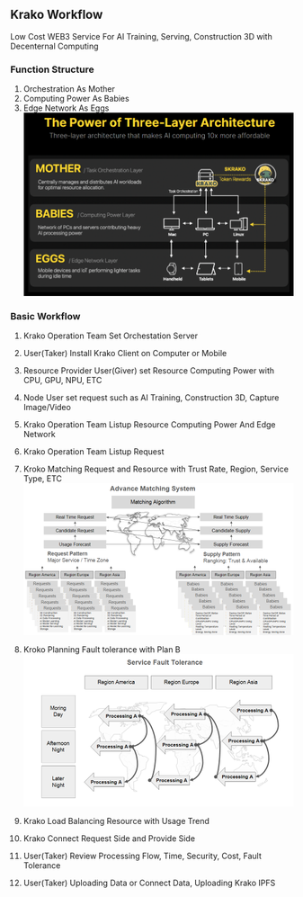 ## Krako Workflow
Low Cost WEB3 Service For AI Training, Serving, Construction 3D with Decenternal Computing

### Function Structure
1. Orchestration As Mother
2. Computing Power As Babies
3. Edge Network As Eggs
![Architecture](./images/Architecture_001.PNG)

### Basic Workflow
1. Krako Operation Team Set Orchestation Server

2. User(Taker) Install Krako Client on Computer or Mobile
3. Resource Provider User(Giver) set Resource Computing Power with CPU, GPU, NPU, ETC
4. Node User set request such as AI Training, Construction 3D, Capture Image/Video
5. Krako Operation Team Listup Resource Computing Power And Edge Network
6. Krako Operation Team Listup Request 
7. Kroko Matching Request and Resource with Trust Rate, Region, Service Type, ETC
![Orchestation](./images/tech_001.png)
8. Kroko Planning Fault tolerance with Plan B
![Orchestation](./images/tech_011.png)
9. Krako Load Balancing Resource with Usage Trend
13. Krako Connect Request Side and Provide Side
14. User(Taker) Review Processing Flow, Time, Security, Cost, Fault Tolerance
15. User(Taker) Uploading Data or Connect Data, Uploading Krako IPFS
